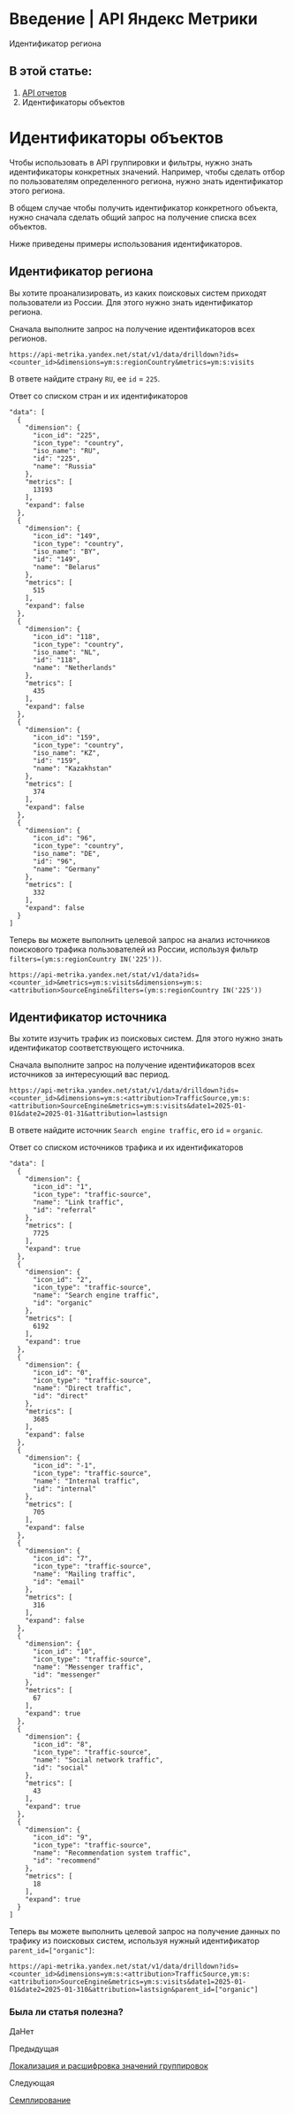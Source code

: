 # Введение | API Яндекс Метрики

Идентификатор региона

## В этой статье:

  1. [API отчетов](index.md)
  2. Идентификаторы объектов

# Идентификаторы объектов

Чтобы использовать в API группировки и фильтры, нужно знать идентификаторы конкретных значений. Например, чтобы сделать отбор по пользователям определенного региона, нужно знать идентификатор этого региона.

В общем случае чтобы получить идентификатор конкретного объекта, нужно сначала сделать общий запрос на получение списка всех объектов.

Ниже приведены примеры использования идентификаторов.

## [](ru/stat/get-id#region)Идентификатор региона

Вы хотите проанализировать, из каких поисковых систем приходят пользователи из России. Для этого нужно знать идентификатор региона.

Сначала выполните запрос на получение идентификаторов всех регионов.
    
    
    https://api-metrika.yandex.net/stat/v1/data/drilldown?ids=<counter_id>&dimensions=ym:s:regionCountry&metrics=ym:s:visits
    

В ответе найдите страну `RU`, ее `id` = `225`.

Ответ со списком стран и их идентификаторов
    
    
    "data": [
      {
        "dimension": {
          "icon_id": "225",
          "icon_type": "country",
          "iso_name": "RU",
          "id": "225",
          "name": "Russia"
        },
        "metrics": [
          13193
        ],
        "expand": false
      },
      {
        "dimension": {
          "icon_id": "149",
          "icon_type": "country",
          "iso_name": "BY",
          "id": "149",
          "name": "Belarus"
        },
        "metrics": [
          515
        ],
        "expand": false
      },
      {
        "dimension": {
          "icon_id": "118",
          "icon_type": "country",
          "iso_name": "NL",
          "id": "118",
          "name": "Netherlands"
        },
        "metrics": [
          435
        ],
        "expand": false
      },
      {
        "dimension": {
          "icon_id": "159",
          "icon_type": "country",
          "iso_name": "KZ",
          "id": "159",
          "name": "Kazakhstan"
        },
        "metrics": [
          374
        ],
        "expand": false
      },
      {
        "dimension": {
          "icon_id": "96",
          "icon_type": "country",
          "iso_name": "DE",
          "id": "96",
          "name": "Germany"
        },
        "metrics": [
          332
        ],
        "expand": false
      }
    ]  
    

Теперь вы можете выполнить целевой запрос на анализ источников поискового трафика пользователей из России, используя фильтр `filters=(ym:s:regionCountry IN('225'))`.
    
    
    https://api-metrika.yandex.net/stat/v1/data?ids=<counter_id>&metrics=ym:s:visits&dimensions=ym:s:<attribution>SourceEngine&filters=(ym:s:regionCountry IN('225'))
    

## [](ru/stat/get-id#source)Идентификатор источника

Вы хотите изучить трафик из поисковых систем. Для этого нужно знать идентификатор соответствующего источника.

Сначала выполните запрос на получение идентификаторов всех источников за интересующий вас период.
    
    
    https://api-metrika.yandex.net/stat/v1/data/drilldown?ids=<counter_id>&dimensions=ym:s:<attribution>TrafficSource,ym:s:<attribution>SourceEngine&metrics=ym:s:visits&date1=2025-01-01&date2=2025-01-31&attribution=lastsign
    

В ответе найдите источник `Search engine traffic`, его `id` = `organic`.

Ответ со списком источников трафика и их идентификаторов
    
    
    "data": [
      {
        "dimension": {
          "icon_id": "1",
          "icon_type": "traffic-source",
          "name": "Link traffic",
          "id": "referral"
        },
        "metrics": [
          7725
        ],
        "expand": true
      },
      {
        "dimension": {
          "icon_id": "2",
          "icon_type": "traffic-source",
          "name": "Search engine traffic",
          "id": "organic"
        },
        "metrics": [
          6192
        ],
        "expand": true
      },
      {
        "dimension": {
          "icon_id": "0",
          "icon_type": "traffic-source",
          "name": "Direct traffic",
          "id": "direct"
        },
        "metrics": [
          3685
        ],
        "expand": false
      },
      {
        "dimension": {
          "icon_id": "-1",
          "icon_type": "traffic-source",
          "name": "Internal traffic",
          "id": "internal"
        },
        "metrics": [
          705
        ],
        "expand": false
      },
      {
        "dimension": {
          "icon_id": "7",
          "icon_type": "traffic-source",
          "name": "Mailing traffic",
          "id": "email"
        },
        "metrics": [
          316
        ],
        "expand": false
      },
      {
        "dimension": {
          "icon_id": "10",
          "icon_type": "traffic-source",
          "name": "Messenger traffic",
          "id": "messenger"
        },
        "metrics": [
          67
        ],
        "expand": true
      },
      {
        "dimension": {
          "icon_id": "8",
          "icon_type": "traffic-source",
          "name": "Social network traffic",
          "id": "social"
        },
        "metrics": [
          43
        ],
        "expand": true
      },
      {
        "dimension": {
          "icon_id": "9",
          "icon_type": "traffic-source",
          "name": "Recommendation system traffic",
          "id": "recommend"
        },
        "metrics": [
          18
        ],
        "expand": true
      }
    ]
    

Теперь вы можете выполнить целевой запрос на получение данных по трафику из поисковых систем, используя нужный идентификатор `parent_id=["organic"]`:
    
    
    https://api-metrika.yandex.net/stat/v1/data/drilldown?ids=<counter_id>&dimensions=ym:s:<attribution>TrafficSource,ym:s:<attribution>SourceEngine&metrics=ym:s:visits&date1=2025-01-01&date2=2025-01-310&attribution=lastsign&parent_id=["organic"]
    

### Была ли статья полезна?

ДаНет

Предыдущая

[Локализация и расшифровка значений группировок](localize.md)

Следующая

[Семплирование](sampling.md)